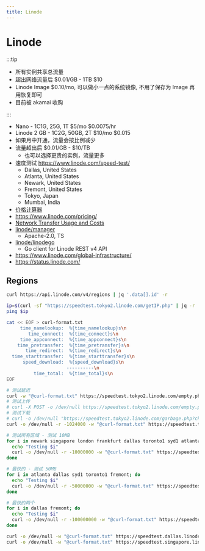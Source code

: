```yaml
---
title: Linode
---
```


# Linode

:::tip

- 所有实例共享总流量
- 超出网络流量后 $0.01/GB - 1TB $10
- Linode Image $0.10/mo, 可以做小一点的系统镜像, 不用了保存为 Image 再用恢复即可
- 目前被 akamai 收购

:::

- Nano - 1C1G, 25G, 1T $5/mo $0.0075/hr
- Linode 2 GB - 1C2G, 50GB, 2T $10/mo $0.015
- 如果月中开通，流量会按比例减少
- 流量超出后 $0.01/GB - $10/TB
  - 也可以选择更贵的实例，流量更多
- 速度测试 https://www.linode.com/speed-test/
  - Dallas, United States
  - Atlanta, United States
  - Newark, United States
  - Fremont, United States
  - Tokyo, Japan
  - Mumbai, India
- [价格计算器](https://www.linode.com/cloud-pricing-calculator/)
- https://www.linode.com/pricing/
- [Network Transfer Usage and Costs](https://www.linode.com/docs/guides/network-transfer/)
- [linode/manager](https://github.com/linode/manager)
  - Apache-2.0, TS
- [linode/linodego](https://github.com/linode/linodego)
  - Go client for Linode REST v4 API
- https://www.linode.com/global-infrastructure/
- https://status.linode.com/

## Regions

```bash
curl https://api.linode.com/v4/regions | jq '.data[].id' -r
```

<!-- $$('.c-speed-test__links a').map(v=>new URL(v.href).hostname).map(v=>v.match(/speedtest.(\w+).linode.com/)[1]).join(' ') -->
<!-- https://www.linode.com/community/questions/17075/how-do-i-use-your-speed-test -->



```bash
ip=$(curl -sf "https://speedtest.tokyo2.linode.com/getIP.php" | jq -r .processedString | egrep -o '^[0-9.]+')
ping $ip

cat << EOF > curl-format.txt
     time_namelookup:  %{time_namelookup}s\n
        time_connect:  %{time_connect}s\n
     time_appconnect:  %{time_appconnect}s\n
    time_pretransfer:  %{time_pretransfer}s\n
       time_redirect:  %{time_redirect}s\n
  time_starttransfer:  %{time_starttransfer}s\n
      speed_download:  %{speed_download}s\n
                      ----------\n
          time_total:  %{time_total}s\n
EOF

# 测试延迟
curl -w "@curl-format.txt" https://speedtest.tokyo2.linode.com/empty.php
# 测试上传
# curl -X POST -o /dev/null https://speedtest.tokyo2.linode.com/empty.php --data-binary @/dev/null
# 测试下载
# curl -o /dev/null "https://speedtest.tokyo2.linode.com/garbage.php?ckSize=100"
curl -o /dev/null -r -1024000 -w "@curl-format.txt" https://speedtest.tokyo2.linode.com/100MB-tokyo2.bin > tokyo2.txt

# 测试所有区域 - 测试 10MB
for i in newark singapore london frankfurt dallas toronto1 syd1 atlanta tokyo2 mumbai1 fremont; do
  echo "Testing $i"
  curl -o /dev/null -r -10000000 -w "@curl-format.txt" https://speedtest.$i.linode.com/100MB-$i.bin > $i.txt
done

# 最快的 - 测试 50MB
for i in atlanta dallas syd1 toronto1 fremont; do
  echo "Testing $i"
  curl -o /dev/null -r -50000000 -w "@curl-format.txt" https://speedtest.$i.linode.com/100MB-$i.bin > $i.txt
done

# 最快的两个
for i in dallas fremont; do
  echo "Testing $i"
  curl -o /dev/null -r -100000000 -w "@curl-format.txt" https://speedtest.$i.linode.com/100MB-$i.bin > $i.txt
done

curl -o /dev/null -w "@curl-format.txt" https://speedtest.dallas.linode.com/100MB-dallas.bin > dallas.txt
curl -o /dev/null -w "@curl-format.txt" https://speedtest.singapore.linode.com/100MB-singapore.bin > singapore.txt
```

